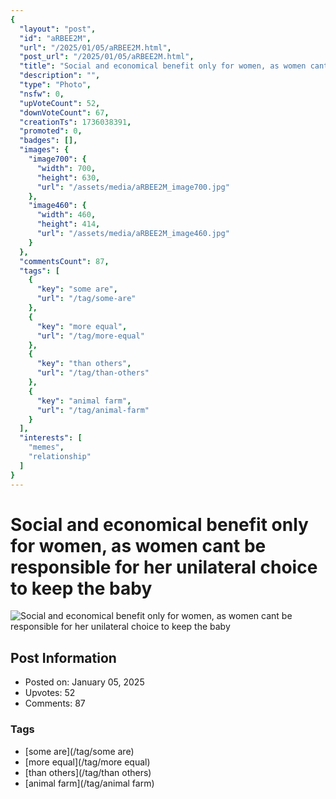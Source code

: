 ```yaml
---
{
  "layout": "post",
  "id": "aRBEE2M",
  "url": "/2025/01/05/aRBEE2M.html",
  "post_url": "/2025/01/05/aRBEE2M.html",
  "title": "Social and economical benefit only for women, as women cant be responsible for her unilateral choice to keep the baby",
  "description": "",
  "type": "Photo",
  "nsfw": 0,
  "upVoteCount": 52,
  "downVoteCount": 67,
  "creationTs": 1736038391,
  "promoted": 0,
  "badges": [],
  "images": {
    "image700": {
      "width": 700,
      "height": 630,
      "url": "/assets/media/aRBEE2M_image700.jpg"
    },
    "image460": {
      "width": 460,
      "height": 414,
      "url": "/assets/media/aRBEE2M_image460.jpg"
    }
  },
  "commentsCount": 87,
  "tags": [
    {
      "key": "some are",
      "url": "/tag/some-are"
    },
    {
      "key": "more equal",
      "url": "/tag/more-equal"
    },
    {
      "key": "than others",
      "url": "/tag/than-others"
    },
    {
      "key": "animal farm",
      "url": "/tag/animal-farm"
    }
  ],
  "interests": [
    "memes",
    "relationship"
  ]
}
---
```


# Social and economical benefit only for women, as women cant be responsible for her unilateral choice to keep the baby

![Social and economical benefit only for women, as women cant be responsible for her unilateral choice to keep the baby](/assets/media/aRBEE2M_image700.jpg)

## Post Information

- Posted on: January 05, 2025
- Upvotes: 52
- Comments: 87

### Tags

- [some are](/tag/some are)
- [more equal](/tag/more equal)
- [than others](/tag/than others)
- [animal farm](/tag/animal farm)

